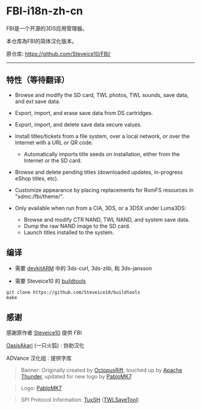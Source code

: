 # FBI-i18n-zh-cn

FBI是一个开源的3DS应用管理器。

本仓库為FBI的简体汉化版本。

原仓库: https://github.com/Steveice10/FBI/

---

## 特性（等待翻译）

* Browse and modify the SD card, TWL photos, TWL sounds, save data, and ext save data.
* Export, import, and erase save data from DS cartridges.
* Export, import, and delete save data secure values.
* Install titles/tickets from a file system, over a local network, or over the Internet with a URL or QR code.
  * Automatically imports title seeds on installation, either from the Internet or the SD card.
* Browse and delete pending titles (downloaded updates, in-progress eShop titles, etc).
* Customize appearance by placing replacements for RomFS resources in "sdmc:/fbi/theme/".

* Only available when run from a CIA, 3DS, or a 3DSX under Luma3DS:
  * Browse and modify CTR NAND, TWL NAND, and system save data.
  * Dump the raw NAND image to the SD card.
  * Launch titles installed to the system.

## 编译

 - 需要 [devkitARM](http://sourceforge.net/projects/devkitpro/files/devkitARM/) 中的 3ds-curl, 3ds-zlib, 和 3ds-jansson

 - 需要 Steveice10 的 [buildtools](https://github.com/Steveice10/buildtools)

```
git clone https://github.com/Steveice10/buildtools
make
```


## 感谢

感謝原作者 [Steveice10](https://github.com/Steveice10) 提供 FBI

[OasisAkari](https://github.com/OasisAkari) (一只火狐) : 协助汉化

ADVance 汉化组 : 提供字库

>Banner: Originally created by [OctopusRift](http://gbatemp.net/members/octopusrift.356526/), touched up by [Apache Thunder](https://gbatemp.net/members/apache-thunder.105648/), updated for new logo by [PabloMK7](http://gbatemp.net/members/pablomk7.345712/).

>Logo: [PabloMK7](http://gbatemp.net/members/pablomk7.345712/)

>SPI Protocol Information: [TuxSH](https://github.com/TuxSH/) ([TWLSaveTool](https://github.com/TuxSH/TWLSaveTool))
